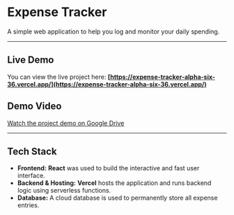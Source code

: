 # Expense Tracker

A simple web application to help you log and monitor your daily spending.

***

## Live Demo

You can view the live project here: **[https://expense-tracker-alpha-six-36.vercel.app/](https://expense-tracker-alpha-six-36.vercel.app/)**

## Demo Video

[Watch the project demo on Google Drive](https://drive.google.com/file/d/1RkpX-NjLrLy6eBIa41AVAA6tLU9NQxTq/view?usp=sharing)

***

## Tech Stack

* **Frontend:** **React** was used to build the interactive and fast user interface.
* **Backend & Hosting:** **Vercel** hosts the application and runs backend logic using serverless functions.
* **Database:** A cloud database is used to permanently store all expense entries.
